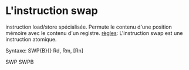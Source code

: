 L'instruction swap
==================

instruction load/store spécialisée.
Permute le contenu d'une position mémoire avec le contenu d'un registre.
[règles](règles):
L'instruction swap est une instruction atomique.

Syntaxe:
SWP{B}{<cond>} Rd, Rm, [Rn]

SWP
SWPB
